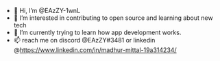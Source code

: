 - 👋 Hi, I’m @EAzZY-1wnL
- 👀 I’m interested in contributing to open source and learning about new tech 
- 🌱 I’m currently trying to learn how app development works.
- 📫 reach me on discord @EAzZY#3481 or linkedin @https://www.linkedin.com/in/madhur-mittal-19a314234/

<!---
EAzZY-1wnL/EAzZY-1wnL is a ✨ special ✨ repository because its `README.md` (this file) appears on your GitHub profile.
You can click the Preview link to take a look at your changes.
- 💞️ I’m looking to collaborate on ...
--->
